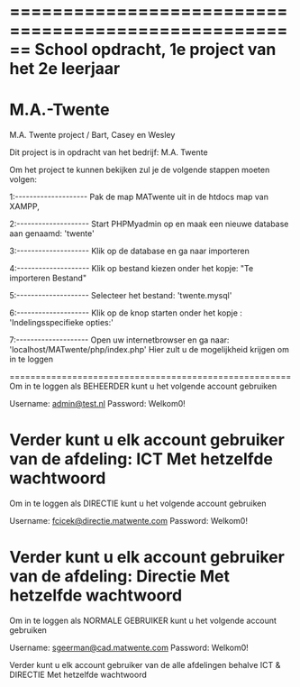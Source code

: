 ======================================================
School opdracht, 1e project van het 2e leerjaar
======================================================

# M.A.-Twente
M.A. Twente project /  Bart, Casey en Wesley

Dit project is in opdracht van het bedrijf: M.A. Twente

Om het project te kunnen bekijken zul je de volgende stappen moeten volgen:

1:--------------------
Pak de map MATwente uit in de htdocs map van XAMPP,

2:--------------------
Start PHPMyadmin op en maak een nieuwe database aan genaamd: 'twente'

3:--------------------
Klik op de database en ga naar importeren

4:--------------------
Klik op bestand kiezen onder het kopje: "Te importeren Bestand"

5:--------------------
Selecteer het bestand: 'twente.mysql'

6:--------------------
Klik op de knop starten onder het kopje : 'Indelingsspecifieke opties:'

7:--------------------
Open uw internetbrowser en ga naar: 'localhost/MATwente/php/index.php'
Hier zult u de mogelijkheid krijgen om in te loggen

======================================================
Om in te loggen als BEHEERDER kunt u het volgende account gebruiken

Username: admin@test.nl
Password: Welkom0!

Verder kunt u elk account gebruiker van de afdeling: ICT
Met hetzelfde wachtwoord
======================================================
Om in te loggen als DIRECTIE kunt u het volgende account gebruiken

Username: fcicek@directie.matwente.com
Password: Welkom0!

Verder kunt u elk account gebruiker van de afdeling: Directie
Met hetzelfde wachtwoord
======================================================
Om in te loggen als NORMALE GEBRUIKER kunt u het volgende account gebruiken

Username: sgeerman@cad.matwente.com
Password: Welkom0!

Verder kunt u elk account gebruiker van de alle afdelingen behalve ICT & DIRECTIE
Met hetzelfde wachtwoord
